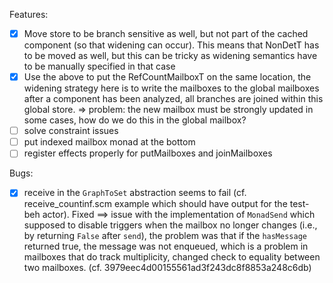 
Features:
- [X] Move store to be branch sensitive as well, but not part of the cached component (so that widening can occur). This means that NonDetT has to be moved as well, but this can be tricky as widening semantics have to be manually
specified in that case
- [X] Use the above to put the RefCountMailboxT on the same location, the widening strategy here is to write the mailboxes to the global mailboxes after a component has been analyzed, all branches are joined within this global store.
  => problem: the new mailbox must be strongly updated in some cases, how do we do this in the global mailbox?
- [ ] solve constraint issues
- [ ] put indexed mailbox monad at the bottom
- [ ] register effects properly for putMailboxes and joinMailboxes

Bugs:
- [X] receive in the `GraphToSet` abstraction seems to fail (cf. receive_countinf.scm example which should have output for the test-beh actor). Fixed ==> issue with the implementation of `MonadSend` which supposed to disable triggers
when the mailbox no longer changes (i.e., by returning `False` after `send`), the problem was that if the `hasMessage` returned true, the message was not enqueued, which is a problem in mailboxes that do track multiplicity, changed check
to equality between two mailboxes. (cf. 3979eec4d00155561ad3f243dc8f8853a248c6db)
